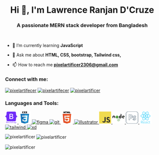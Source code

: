 <h1 align="center">Hi 👋, I'm Lawrence Ranjan D'Cruze</h1>
<h3 align="center">A passionate MERN stack developer from Bangladesh</h3>

 <img src="[https://www.google.com/url?sa=i&url=https%3A%2F%2Fpixabay.com%2Fgifs%2Fsearch%2Fcountdown%2F&psig=AOvVaw2__z4e6ijjEzc-E-EZlkB7&ust=1734717248331000&source=images&cd=vfe&opi=89978449&ved=0CBMQjRxqFwoTCNCJ__SztIoDFQAAAAAdAAAAABAi](https://www.google.com/url?sa=i&url=https%3A%2F%2Flovepik.com%2Fimages%2Fbackgrounds-technology-gif.html&psig=AOvVaw1FwVFbTsnIN2Oi77GmsSIo&ust=1734717986853000&source=images&cd=vfe&opi=89978449&ved=0CBQQjRxqFwoTCLCr3tO2tIoDFQAAAAAdAAAAABAx)"
        alt="">

- 🌱 I’m currently learning **JavaScript**

- 💬 Ask me about **HTML, CSS, bootstrap, Tailwind css,**

- 📫 How to reach me **pixelartificer2306@gmail.com**

<h3 align="left">Connect with me:</h3>
<p align="left">
<a href="https://twitter.com/pixelartifecer" target="blank"><img align="center" src="https://raw.githubusercontent.com/rahuldkjain/github-profile-readme-generator/master/src/images/icons/Social/twitter.svg" alt="pixelartifecer" height="30" width="40" /></a>
<a href="https://fb.com/pixelartifecer" target="blank"><img align="center" src="https://raw.githubusercontent.com/rahuldkjain/github-profile-readme-generator/master/src/images/icons/Social/facebook.svg" alt="pixelartifecer" height="30" width="40" /></a>
<a href="https://www.behance.net/pixelartificer" target="blank"><img align="center" src="https://raw.githubusercontent.com/rahuldkjain/github-profile-readme-generator/master/src/images/icons/Social/behance.svg" alt="pixelartificer" height="30" width="40" /></a>
</p>

<h3 align="left">Languages and Tools:</h3>
<p align="left"> <a href="https://getbootstrap.com" target="_blank" rel="noreferrer"> <img src="https://raw.githubusercontent.com/devicons/devicon/master/icons/bootstrap/bootstrap-plain-wordmark.svg" alt="bootstrap" width="40" height="40"/> </a> <a href="https://www.w3schools.com/css/" target="_blank" rel="noreferrer"> <img src="https://raw.githubusercontent.com/devicons/devicon/master/icons/css3/css3-original-wordmark.svg" alt="css3" width="40" height="40"/> </a> <a href="https://www.figma.com/" target="_blank" rel="noreferrer"> <img src="https://www.vectorlogo.zone/logos/figma/figma-icon.svg" alt="figma" width="40" height="40"/> </a> <a href="https://git-scm.com/" target="_blank" rel="noreferrer"> <img src="https://www.vectorlogo.zone/logos/git-scm/git-scm-icon.svg" alt="git" width="40" height="40"/> </a> <a href="https://www.w3.org/html/" target="_blank" rel="noreferrer"> <img src="https://raw.githubusercontent.com/devicons/devicon/master/icons/html5/html5-original-wordmark.svg" alt="html5" width="40" height="40"/> </a> <a href="https://www.adobe.com/in/products/illustrator.html" target="_blank" rel="noreferrer"> <img src="https://www.vectorlogo.zone/logos/adobe_illustrator/adobe_illustrator-icon.svg" alt="illustrator" width="40" height="40"/> </a> <a href="https://developer.mozilla.org/en-US/docs/Web/JavaScript" target="_blank" rel="noreferrer"> <img src="https://raw.githubusercontent.com/devicons/devicon/master/icons/javascript/javascript-original.svg" alt="javascript" width="40" height="40"/> </a> <a href="https://nodejs.org" target="_blank" rel="noreferrer"> <img src="https://raw.githubusercontent.com/devicons/devicon/master/icons/nodejs/nodejs-original-wordmark.svg" alt="nodejs" width="40" height="40"/> </a> <a href="https://www.photoshop.com/en" target="_blank" rel="noreferrer"> <img src="https://raw.githubusercontent.com/devicons/devicon/master/icons/photoshop/photoshop-line.svg" alt="photoshop" width="40" height="40"/> </a> <a href="https://reactjs.org/" target="_blank" rel="noreferrer"> <img src="https://raw.githubusercontent.com/devicons/devicon/master/icons/react/react-original-wordmark.svg" alt="react" width="40" height="40"/> </a> <a href="https://tailwindcss.com/" target="_blank" rel="noreferrer"> <img src="https://www.vectorlogo.zone/logos/tailwindcss/tailwindcss-icon.svg" alt="tailwind" width="40" height="40"/> </a> <a href="https://www.adobe.com/products/xd.html" target="_blank" rel="noreferrer"> <img src="https://cdn.worldvectorlogo.com/logos/adobe-xd.svg" alt="xd" width="40" height="40"/> </a> </p>

<p><img align="left" src="https://github-readme-stats.vercel.app/api/top-langs?username=pixelartificer&show_icons=true&locale=en&layout=compact" alt="pixelartificer" /></p>

<p>&nbsp;<img align="center" src="https://github-readme-stats.vercel.app/api?username=pixelartificer&show_icons=true&locale=en" alt="pixelartificer" /></p>

<p><img align="center" src="https://github-readme-streak-stats.herokuapp.com/?user=pixelartificer&" alt="pixelartificer" /></p>
